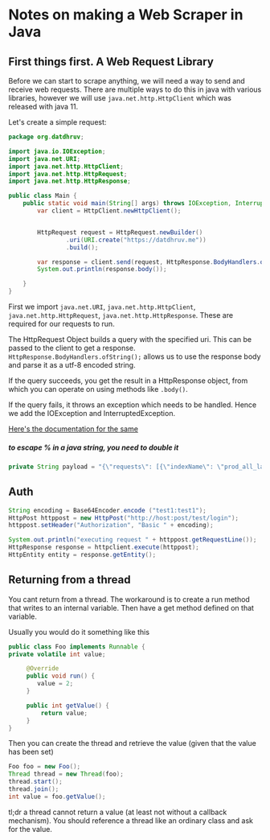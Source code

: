# Notes on making a Web Scraper in Java

## First things first. A Web Request Library

Before we can start to scrape anything, we will need a way to send and receive web requests. There are multiple ways to do this in java with various libraries, however we will use `java.net.http.HttpClient` which was released with java 11.

Let's create a simple request:
```java
package org.datdhruv;

import java.io.IOException;
import java.net.URI;
import java.net.http.HttpClient;
import java.net.http.HttpRequest;
import java.net.http.HttpResponse;

public class Main {
    public static void main(String[] args) throws IOException, InterruptedException {
        var client = HttpClient.newHttpClient();


        HttpRequest request = HttpRequest.newBuilder()
                .uri(URI.create("https://datdhruv.me"))
                .build();

        var response = client.send(request, HttpResponse.BodyHandlers.ofString());
        System.out.println(response.body());

    }
}
```

First we import `java.net.URI`, `java.net.http.HttpClient`, `java.net.http.HttpRequest`, `java.net.http.HttpResponse`. These are required for our requests to run.

The HttpRequest Object builds a query with the specified uri. This can be passed to the client to get a response. `HttpResponse.BodyHandlers.ofString();` allows us to use the response body and parse it as a utf-8 encoded string.

If the query succeeds, you get the result in a HttpResponse object, from which you can operate on using methods like `.body()`. 

If the query fails, it throws an exception which needs to be handled. Hence we add the IOException and InterruptedException.

[Here's the documentation for the same](https://openjdk.org/groups/net/httpclient/intro.html)

##### to escape % in a java string, you need to double it
```java
private String payload = "{\"requests\": [{\"indexName\": \"prod_all_launched_products_term_optimization\",\"params\": \"query=%s&hitsPerPage=5&facetFilters=%%5B%%5B%%22allLanguages%%3AEnglish%%22%%5D%%5D\"}]}";
```

## Auth

```java
String encoding = Base64Encoder.encode ("test1:test1");
HttpPost httppost = new HttpPost("http://host:post/test/login");
httppost.setHeader("Authorization", "Basic " + encoding);

System.out.println("executing request " + httppost.getRequestLine());
HttpResponse response = httpclient.execute(httppost);
HttpEntity entity = response.getEntity();
```

## Returning from a thread
You cant return from a thread. The workaround is to create a run method that writes to an internal variable. Then have a get method defined on that variable.

Usually you would do it something like this

```java
public class Foo implements Runnable {
private volatile int value;

     @Override
     public void run() {
        value = 2;
     }

     public int getValue() {
         return value;
     }
}
```

Then you can create the thread and retrieve the value (given that the value has been set)

```java
Foo foo = new Foo();
Thread thread = new Thread(foo);
thread.start();
thread.join();
int value = foo.getValue();
```
tl;dr a thread cannot return a value (at least not without a callback mechanism). You should reference a thread like an ordinary class and ask for the value.
